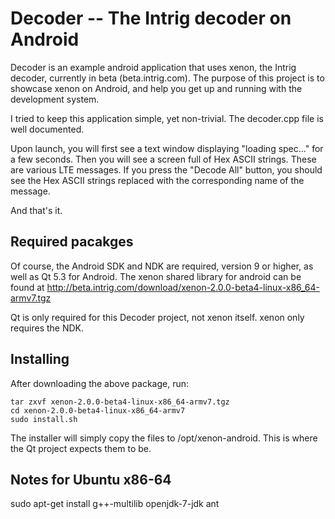 Decoder -- The Intrig decoder on Android
========================================

Decoder is an example android application that uses xenon, the Intrig decoder, currently in beta (beta.intrig.com).  The 
purpose of this project is to showcase xenon on Android, and help you get up and running with the development system.

I tried to keep this application simple, yet non-trivial.  The decoder.cpp file is well documented.  

Upon launch, you will first see a text window displaying "loading spec..." for a few seconds.  Then you will see
a screen full of Hex ASCII strings.  These are various LTE messages.  If you press the "Decode All" button, you should 
see the Hex ASCII strings replaced with the corresponding name of the message.

And that's it.

Required pacakges
-----------------
Of course, the Android SDK and NDK are required, version 9 or higher, as well as Qt 5.3 for Android.  The xenon shared library for
android can be found at http://beta.intrig.com/download/xenon-2.0.0-beta4-linux-x86_64-armv7.tgz

Qt is only required for this Decoder project, not xenon itself.  xenon only requires the NDK.
 
Installing
----------

After downloading the above package, run:  

    tar zxvf xenon-2.0.0-beta4-linux-x86_64-armv7.tgz
    cd xenon-2.0.0-beta4-linux-x86_64-armv7
    sudo install.sh

The installer will simply copy the files to /opt/xenon-android.  This is where the Qt project expects them to be.


Notes for Ubuntu x86-64
-----------------------

sudo apt-get install g++-multilib openjdk-7-jdk ant

